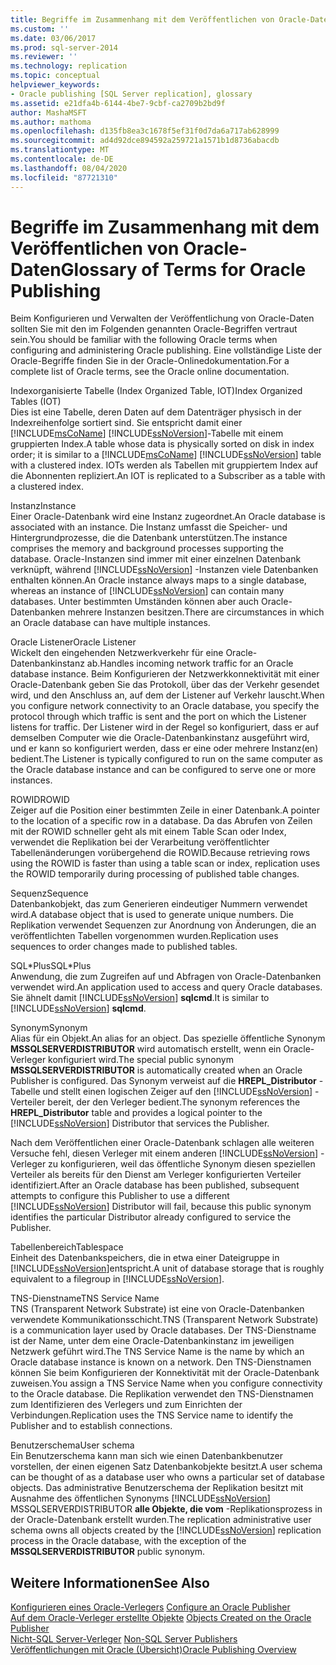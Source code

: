 ```yaml
---
title: Begriffe im Zusammenhang mit dem Veröffentlichen von Oracle-Daten | Microsoft-Dokumentation
ms.custom: ''
ms.date: 03/06/2017
ms.prod: sql-server-2014
ms.reviewer: ''
ms.technology: replication
ms.topic: conceptual
helpviewer_keywords:
- Oracle publishing [SQL Server replication], glossary
ms.assetid: e21dfa4b-6144-4be7-9cbf-ca2709b2bd9f
author: MashaMSFT
ms.author: mathoma
ms.openlocfilehash: d135fb8ea3c1678f5ef31f0d7da6a717ab628999
ms.sourcegitcommit: ad4d92dce894592a259721a1571b1d8736abacdb
ms.translationtype: MT
ms.contentlocale: de-DE
ms.lasthandoff: 08/04/2020
ms.locfileid: "87721310"
---
```

# <a name="glossary-of-terms-for-oracle-publishing"></a><span data-ttu-id="38d6c-102">Begriffe im Zusammenhang mit dem Veröffentlichen von Oracle-Daten</span><span class="sxs-lookup"><span data-stu-id="38d6c-102">Glossary of Terms for Oracle Publishing</span></span>
  <span data-ttu-id="38d6c-103">Beim Konfigurieren und Verwalten der Veröffentlichung von Oracle-Daten sollten Sie mit den im Folgenden genannten Oracle-Begriffen vertraut sein.</span><span class="sxs-lookup"><span data-stu-id="38d6c-103">You should be familiar with the following Oracle terms when configuring and administering Oracle publishing.</span></span> <span data-ttu-id="38d6c-104">Eine vollständige Liste der Oracle-Begriffe finden Sie in der Oracle-Onlinedokumentation.</span><span class="sxs-lookup"><span data-stu-id="38d6c-104">For a complete list of Oracle terms, see the Oracle online documentation.</span></span>  
  
 <span data-ttu-id="38d6c-105">Indexorganisierte Tabelle (Index Organized Table, IOT)</span><span class="sxs-lookup"><span data-stu-id="38d6c-105">Index Organized Tables (IOT)</span></span>  
 <span data-ttu-id="38d6c-106">Dies ist eine Tabelle, deren Daten auf dem Datenträger physisch in der Indexreihenfolge sortiert sind. Sie entspricht damit einer [!INCLUDE[msCoName](../../../includes/msconame-md.md)] [!INCLUDE[ssNoVersion](../../../includes/ssnoversion-md.md)]-Tabelle mit einem gruppierten Index.</span><span class="sxs-lookup"><span data-stu-id="38d6c-106">A table whose data is physically sorted on disk in index order; it is similar to a [!INCLUDE[msCoName](../../../includes/msconame-md.md)] [!INCLUDE[ssNoVersion](../../../includes/ssnoversion-md.md)] table with a clustered index.</span></span> <span data-ttu-id="38d6c-107">IOTs werden als Tabellen mit gruppiertem Index auf die Abonnenten repliziert.</span><span class="sxs-lookup"><span data-stu-id="38d6c-107">An IOT is replicated to a Subscriber as a table with a clustered index.</span></span>  
  
 <span data-ttu-id="38d6c-108">Instanz</span><span class="sxs-lookup"><span data-stu-id="38d6c-108">Instance</span></span>  
 <span data-ttu-id="38d6c-109">Einer Oracle-Datenbank wird eine Instanz zugeordnet.</span><span class="sxs-lookup"><span data-stu-id="38d6c-109">An Oracle database is associated with an instance.</span></span> <span data-ttu-id="38d6c-110">Die Instanz umfasst die Speicher- und Hintergrundprozesse, die die Datenbank unterstützen.</span><span class="sxs-lookup"><span data-stu-id="38d6c-110">The instance comprises the memory and background processes supporting the database.</span></span> <span data-ttu-id="38d6c-111">Oracle-Instanzen sind immer mit einer einzelnen Datenbank verknüpft, während [!INCLUDE[ssNoVersion](../../../includes/ssnoversion-md.md)] -Instanzen viele Datenbanken enthalten können.</span><span class="sxs-lookup"><span data-stu-id="38d6c-111">An Oracle instance always maps to a single database, whereas an instance of [!INCLUDE[ssNoVersion](../../../includes/ssnoversion-md.md)] can contain many databases.</span></span> <span data-ttu-id="38d6c-112">Unter bestimmten Umständen können aber auch Oracle-Datenbanken mehrere Instanzen besitzen.</span><span class="sxs-lookup"><span data-stu-id="38d6c-112">There are circumstances in which an Oracle database can have multiple instances.</span></span>  
  
 <span data-ttu-id="38d6c-113">Oracle Listener</span><span class="sxs-lookup"><span data-stu-id="38d6c-113">Oracle Listener</span></span>  
 <span data-ttu-id="38d6c-114">Wickelt den eingehenden Netzwerkverkehr für eine Oracle-Datenbankinstanz ab.</span><span class="sxs-lookup"><span data-stu-id="38d6c-114">Handles incoming network traffic for an Oracle database instance.</span></span> <span data-ttu-id="38d6c-115">Beim Konfigurieren der Netzwerkkonnektivität mit einer Oracle-Datenbank geben Sie das Protokoll, über das der Verkehr gesendet wird, und den Anschluss an, auf dem der Listener auf Verkehr lauscht.</span><span class="sxs-lookup"><span data-stu-id="38d6c-115">When you configure network connectivity to an Oracle database, you specify the protocol through which traffic is sent and the port on which the Listener listens for traffic.</span></span> <span data-ttu-id="38d6c-116">Der Listener wird in der Regel so konfiguriert, dass er auf demselben Computer wie die Oracle-Datenbankinstanz ausgeführt wird, und er kann so konfiguriert werden, dass er eine oder mehrere Instanz(en) bedient.</span><span class="sxs-lookup"><span data-stu-id="38d6c-116">The Listener is typically configured to run on the same computer as the Oracle database instance and can be configured to serve one or more instances.</span></span>  
  
 <span data-ttu-id="38d6c-117">ROWID</span><span class="sxs-lookup"><span data-stu-id="38d6c-117">ROWID</span></span>  
 <span data-ttu-id="38d6c-118">Zeiger auf die Position einer bestimmten Zeile in einer Datenbank.</span><span class="sxs-lookup"><span data-stu-id="38d6c-118">A pointer to the location of a specific row in a database.</span></span> <span data-ttu-id="38d6c-119">Da das Abrufen von Zeilen mit der ROWID schneller geht als mit einem Table Scan oder Index, verwendet die Replikation bei der Verarbeitung veröffentlichter Tabellenänderungen vorübergehend die ROWID.</span><span class="sxs-lookup"><span data-stu-id="38d6c-119">Because retrieving rows using the ROWID is faster than using a table scan or index, replication uses the ROWID temporarily during processing of published table changes.</span></span>  
  
 <span data-ttu-id="38d6c-120">Sequenz</span><span class="sxs-lookup"><span data-stu-id="38d6c-120">Sequence</span></span>  
 <span data-ttu-id="38d6c-121">Datenbankobjekt, das zum Generieren eindeutiger Nummern verwendet wird.</span><span class="sxs-lookup"><span data-stu-id="38d6c-121">A database object that is used to generate unique numbers.</span></span> <span data-ttu-id="38d6c-122">Die Replikation verwendet Sequenzen zur Anordnung von Änderungen, die an veröffentlichten Tabellen vorgenommen wurden.</span><span class="sxs-lookup"><span data-stu-id="38d6c-122">Replication uses sequences to order changes made to published tables.</span></span>  
  
 <span data-ttu-id="38d6c-123">SQL\*Plus</span><span class="sxs-lookup"><span data-stu-id="38d6c-123">SQL\*Plus</span></span>  
 <span data-ttu-id="38d6c-124">Anwendung, die zum Zugreifen auf und Abfragen von Oracle-Datenbanken verwendet wird.</span><span class="sxs-lookup"><span data-stu-id="38d6c-124">An application used to access and query Oracle databases.</span></span> <span data-ttu-id="38d6c-125">Sie ähnelt damit [!INCLUDE[ssNoVersion](../../../includes/ssnoversion-md.md)] **sqlcmd**.</span><span class="sxs-lookup"><span data-stu-id="38d6c-125">It is similar to [!INCLUDE[ssNoVersion](../../../includes/ssnoversion-md.md)] **sqlcmd**.</span></span>  
  
 <span data-ttu-id="38d6c-126">Synonym</span><span class="sxs-lookup"><span data-stu-id="38d6c-126">Synonym</span></span>  
 <span data-ttu-id="38d6c-127">Alias für ein Objekt.</span><span class="sxs-lookup"><span data-stu-id="38d6c-127">An alias for an object.</span></span> <span data-ttu-id="38d6c-128">Das spezielle öffentliche Synonym **MSSQLSERVERDISTRIBUTOR** wird automatisch erstellt, wenn ein Oracle-Verleger konfiguriert wird.</span><span class="sxs-lookup"><span data-stu-id="38d6c-128">The special public synonym **MSSQLSERVERDISTRIBUTOR** is automatically created when an Oracle Publisher is configured.</span></span> <span data-ttu-id="38d6c-129">Das Synonym verweist auf die **HREPL_Distributor** -Tabelle und stellt einen logischen Zeiger auf den [!INCLUDE[ssNoVersion](../../../includes/ssnoversion-md.md)] -Verteiler bereit, der den Verleger bedient.</span><span class="sxs-lookup"><span data-stu-id="38d6c-129">The synonym references the **HREPL_Distributor** table and provides a logical pointer to the [!INCLUDE[ssNoVersion](../../../includes/ssnoversion-md.md)] Distributor that services the Publisher.</span></span>  
  
 <span data-ttu-id="38d6c-130">Nach dem Veröffentlichen einer Oracle-Datenbank schlagen alle weiteren Versuche fehl, diesen Verleger mit einem anderen [!INCLUDE[ssNoVersion](../../../includes/ssnoversion-md.md)] -Verleger zu konfigurieren, weil das öffentliche Synonym diesen speziellen Verteiler als bereits für den Dienst am Verleger konfigurierten Verteiler identifiziert.</span><span class="sxs-lookup"><span data-stu-id="38d6c-130">After an Oracle database has been published, subsequent attempts to configure this Publisher to use a different [!INCLUDE[ssNoVersion](../../../includes/ssnoversion-md.md)] Distributor will fail, because this public synonym identifies the particular Distributor already configured to service the Publisher.</span></span>  
  
 <span data-ttu-id="38d6c-131">Tabellenbereich</span><span class="sxs-lookup"><span data-stu-id="38d6c-131">Tablespace</span></span>  
 <span data-ttu-id="38d6c-132">Einheit des Datenbankspeichers, die in etwa einer Dateigruppe in [!INCLUDE[ssNoVersion](../../../includes/ssnoversion-md.md)]entspricht.</span><span class="sxs-lookup"><span data-stu-id="38d6c-132">A unit of database storage that is roughly equivalent to a filegroup in [!INCLUDE[ssNoVersion](../../../includes/ssnoversion-md.md)].</span></span>  
  
 <span data-ttu-id="38d6c-133">TNS-Dienstname</span><span class="sxs-lookup"><span data-stu-id="38d6c-133">TNS Service Name</span></span>  
 <span data-ttu-id="38d6c-134">TNS (Transparent Network Substrate) ist eine von Oracle-Datenbanken verwendete Kommunikationsschicht.</span><span class="sxs-lookup"><span data-stu-id="38d6c-134">TNS (Transparent Network Substrate) is a communication layer used by Oracle databases.</span></span> <span data-ttu-id="38d6c-135">Der TNS-Dienstname ist der Name, unter dem eine Oracle-Datenbankinstanz im jeweiligen Netzwerk geführt wird.</span><span class="sxs-lookup"><span data-stu-id="38d6c-135">The TNS Service Name is the name by which an Oracle database instance is known on a network.</span></span> <span data-ttu-id="38d6c-136">Den TNS-Dienstnamen können Sie beim Konfigurieren der Konnektivität mit der Oracle-Datenbank zuweisen.</span><span class="sxs-lookup"><span data-stu-id="38d6c-136">You assign a TNS Service Name when you configure connectivity to the Oracle database.</span></span> <span data-ttu-id="38d6c-137">Die Replikation verwendet den TNS-Dienstnamen zum Identifizieren des Verlegers und zum Einrichten der Verbindungen.</span><span class="sxs-lookup"><span data-stu-id="38d6c-137">Replication uses the TNS Service name to identify the Publisher and to establish connections.</span></span>  
  
 <span data-ttu-id="38d6c-138">Benutzerschema</span><span class="sxs-lookup"><span data-stu-id="38d6c-138">User schema</span></span>  
 <span data-ttu-id="38d6c-139">Ein Benutzerschema kann man sich wie einen Datenbankbenutzer vorstellen, der einen eigenen Satz Datenbankobjekte besitzt.</span><span class="sxs-lookup"><span data-stu-id="38d6c-139">A user schema can be thought of as a database user who owns a particular set of database objects.</span></span> <span data-ttu-id="38d6c-140">Das administrative Benutzerschema der Replikation besitzt mit Ausnahme des öffentlichen Synonyms [!INCLUDE[ssNoVersion](../../../includes/ssnoversion-md.md)] MSSQLSERVERDISTRIBUTOR **alle Objekte, die vom** -Replikationsprozess in der Oracle-Datenbank erstellt wurden.</span><span class="sxs-lookup"><span data-stu-id="38d6c-140">The replication administrative user schema owns all objects created by the [!INCLUDE[ssNoVersion](../../../includes/ssnoversion-md.md)] replication process in the Oracle database, with the exception of the **MSSQLSERVERDISTRIBUTOR** public synonym.</span></span>  
  
## <a name="see-also"></a><span data-ttu-id="38d6c-141">Weitere Informationen</span><span class="sxs-lookup"><span data-stu-id="38d6c-141">See Also</span></span>  
 <span data-ttu-id="38d6c-142">[Konfigurieren eines Oracle-Verlegers](configure-an-oracle-publisher.md) </span><span class="sxs-lookup"><span data-stu-id="38d6c-142">[Configure an Oracle Publisher](configure-an-oracle-publisher.md) </span></span>  
 <span data-ttu-id="38d6c-143">[Auf dem Oracle-Verleger erstellte Objekte](objects-created-on-the-oracle-publisher.md) </span><span class="sxs-lookup"><span data-stu-id="38d6c-143">[Objects Created on the Oracle Publisher](objects-created-on-the-oracle-publisher.md) </span></span>  
 <span data-ttu-id="38d6c-144">[Nicht-SQL Server-Verleger](non-sql-server-publishers.md) </span><span class="sxs-lookup"><span data-stu-id="38d6c-144">[Non-SQL Server Publishers](non-sql-server-publishers.md) </span></span>  
 [<span data-ttu-id="38d6c-145">Veröffentlichungen mit Oracle (Übersicht)</span><span class="sxs-lookup"><span data-stu-id="38d6c-145">Oracle Publishing Overview</span></span>](oracle-publishing-overview.md)  
  
  

